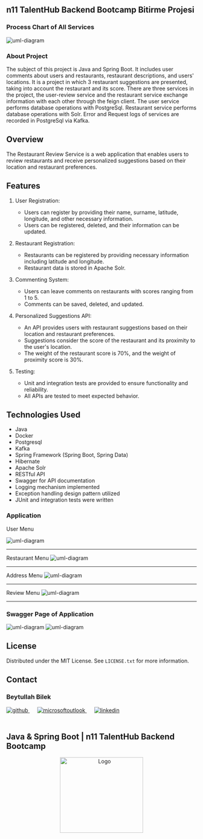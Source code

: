 <!-- ABOUT THE PROJECT -->

## n11 TalentHub Backend Bootcamp Bitirme Projesi

### Process Chart of All Services
<img src="images/diagram2.png" alt="uml-diagram"  />

### About Project

The subject of this project is Java and Spring Boot. It includes user comments about users and restaurants, restaurant descriptions, and users' locations. It is a project in which 3 restaurant suggestions are presented, taking into account the restaurant and its score. There are three services in the project, the user-review service and the restaurant service exchange information with each other through the feign client. The user service performs database operations with PostgreSql. Restaurant service performs database operations with Solr. Error and Request logs of services are recorded in PostgreSql via Kafka.

## Overview
The Restaurant Review Service is a web application that enables users to review restaurants and receive personalized suggestions based on their location and restaurant preferences.

## Features
1. User Registration:
   - Users can register by providing their name, surname, latitude, longitude, and other necessary information.
   - Users can be registered, deleted, and their information can be updated.

2. Restaurant Registration:
   - Restaurants can be registered by providing necessary information including latitude and longitude.
   - Restaurant data is stored in Apache Solr.

3. Commenting System:
   - Users can leave comments on restaurants with scores ranging from 1 to 5.
   - Comments can be saved, deleted, and updated.

4. Personalized Suggestions API:
   - An API provides users with restaurant suggestions based on their location and restaurant preferences.
   - Suggestions consider the score of the restaurant and its proximity to the user's location.
   - The weight of the restaurant score is 70%, and the weight of proximity score is 30%.

5. Testing:
   - Unit and integration tests are provided to ensure functionality and reliability.
   - All APIs are tested to meet expected behavior.

## Technologies Used
- Java
- Docker
- Postgresql
- Kafka
- Spring Framework (Spring Boot, Spring Data)
- Hibernate
- Apache Solr
- RESTful API
- Swagger for API documentation
- Logging mechanism implemented
- Exception handling design pattern utilized
- JUnit and integration tests were written


###  Application

User Menu

<img src="images/page1.png" alt="uml-diagram"  />
<hr>
Restaurant Menu
<img src="images/page2.png" alt="uml-diagram"  />
<hr>
Address Menu
<img src="images/page3.png" alt="uml-diagram"  />
<hr>
Review Menu
<img src="images/page4.png" alt="uml-diagram"  />
<hr>


### Swagger Page of Application

<img src="images/restaurantServices.png" alt="uml-diagram"  />
<img src="images/userReview.png" alt="uml-diagram"  />

<!-- LICENSE -->
## License

Distributed under the MIT License. See `LICENSE.txt` for more information.

<!-- CONTACT -->

## Contact

### Beytullah Bilek

<a href="https://https://github.com/beytomer" target="_blank">
<img  src=https://img.shields.io/badge/github-%2324292e.svg?&style=for-the-badge&logo=github&logoColor=white alt=github style="margin-bottom: 20px;" />
</a>
<a href = "mailto:b.bilek_ktu@outlook.com?subject = Feedback&body = Message">
<img src=https://img.shields.io/badge/send-email-email?&style=for-the-badge&logo=microsoftoutlook&color=CD5C5C alt=microsoftoutlook style="margin-bottom: 20px; margin-left:20px" />
</a>
<a href="https://www.linkedin.com/in/beytullah-bilek/" target="_blank">
<img src=https://img.shields.io/badge/linkedin-%231E77B5.svg?&style=for-the-badge&logo=linkedin&logoColor=white alt=linkedin style="margin-bottom: 20px; margin-left:20px" />
</a>  

<br />

## Java & Spring Boot | n11 TalentHub Backend Bootcamp

<div align="center">
  <a href="https://www.n11.com/">
    <img src="images/N11_logo.png" alt="Logo" width="220" height="200">
  </a>

</div>

